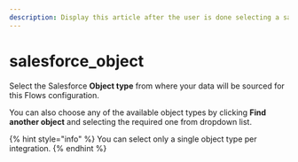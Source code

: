 ```yaml
---
description: Display this article after the user is done selecting a salesforce account.
---
```


# salesforce\_object

Select the Salesforce **Object type** from where your data will be sourced for this Flows configuration. 

You can also choose any of the available object types by clicking **Find another object** and selecting the required one from dropdown list.

{% hint style="info" %}
You can select only a single object type per integration. 
{% endhint %}



  




